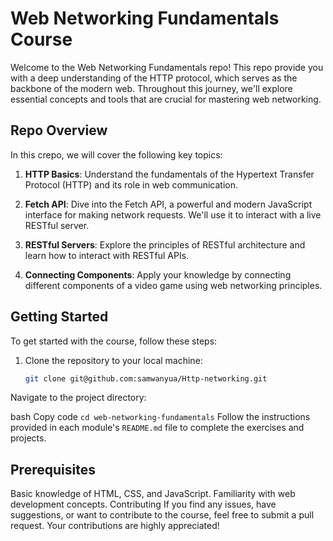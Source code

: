 # Web Networking Fundamentals Course

Welcome to the Web Networking Fundamentals repo! This repo  provide you with a deep understanding of the HTTP protocol, which serves as the backbone of the modern web. Throughout this journey, we'll explore essential concepts and tools that are crucial for mastering web networking.

## Repo Overview

In this crepo, we will cover the following key topics:

1. **HTTP Basics**: Understand the fundamentals of the Hypertext Transfer Protocol (HTTP) and its role in web communication.

2. **Fetch API**: Dive into the Fetch API, a powerful and modern JavaScript interface for making network requests. We'll use it to interact with a live RESTful server.

3. **RESTful Servers**: Explore the principles of RESTful architecture and learn how to interact with RESTful APIs.

4. **Connecting Components**: Apply your knowledge by connecting different components of a video game using web networking principles.


## Getting Started

To get started with the course, follow these steps:

1. Clone the repository to your local machine:

   ```bash
   git clone git@github.com:samwanyua/Http-networking.git
Navigate to the project directory:

bash
Copy code
``cd web-networking-fundamentals``
Follow the instructions provided in each module's `README.md` file to complete the exercises and projects.

## Prerequisites
Basic knowledge of HTML, CSS, and JavaScript.
Familiarity with web development concepts.
Contributing
If you find any issues, have suggestions, or want to contribute to the course, feel free to submit a pull request. Your contributions are highly appreciated!
